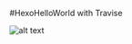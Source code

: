 #HexoHelloWorld with Travise

![alt text](https://travis-ci.org/EvilEpicCoder/HexoHelloWorld.svg?branch=master "travis-ci.org-EvilEpicCoder-HexoHelloWorld-master")
